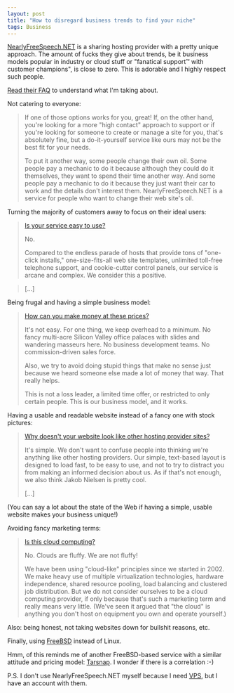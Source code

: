 ```yaml
---
layout: post
title: "How to disregard business trends to find your niche"
tags: Business
---
```


[NearlyFreeSpeech.NET](https://www.nearlyfreespeech.net) is a sharing hosting
provider with a pretty unique approach. The amount of fucks they give about
trends, be it business models popular in industry or cloud stuff or "fanatical
support™ with customer champions", is close to zero. This is adorable and I
highly respect such people.

<!--more-->

[Read their FAQ](https://www.nearlyfreespeech.net/about/faq) to understand what
I'm taking about.

Not catering to everyone:

> If one of those options works for you, great! If, on the other hand, you're
> looking for a more "high contact" approach to support or if you're looking
> for someone to create or manage a site for you, that's absolutely fine, but a
> do-it-yourself service like ours may not be the best fit for your needs.
>
> To put it another way, some people change their own oil. Some people pay a
> mechanic to do it because although they could do it themselves, they want to
> spend their time another way. And some people pay a mechanic to do it because
> they just want their car to work and the details don't interest them.
> NearlyFreeSpeech.NET is a service for people who want to change their web
> site's oil.

Turning the majority of customers away to focus on their ideal users:

> [Is your service easy to use?](https://www.nearlyfreespeech.net/about/faq#Easy)
>
> No.
>
> Compared to the endless parade of hosts that provide tons of "one-click
> installs," one-size-fits-all web site templates, unlimited toll-free
> telephone support, and cookie-cutter control panels, our service is arcane
> and complex. We consider this a positive.

> [...]

Being frugal and having a simple business model:

> [How can you make money at these prices?](https://www.nearlyfreespeech.net/about/faq#Profit)
>
> It's not easy. For one thing, we keep overhead to a minimum. No fancy
> multi-acre Silicon Valley office palaces with slides and wandering masseurs
> here. No business development teams. No commission-driven sales force.
>
> Also, we try to avoid doing stupid things that make no sense just because we
> heard someone else made a lot of money that way. That really helps.
>
> This is not a loss leader, a limited time offer, or restricted to only
> certain people. This is our business model, and it works.

Having a usable and readable website instead of a fancy one with stock pictures:

> [Why doesn't your website look like other hosting provider sites?](https://www.nearlyfreespeech.net/about/faq#UglySite)
>
> It's simple. We don't want to confuse people into thinking we're anything
> like other hosting providers. Our simple, text-based layout is designed to
> load fast, to be easy to use, and not to try to distract you from making an
> informed decision about us. As if that's not enough, we also think Jakob
> Nielsen is pretty cool.
>
> [...]

(You can say a lot about the state of the Web if having a simple,
usable website makes your business unique!)

Avoiding fancy marketing terms:

> [Is this cloud computing?](https://www.nearlyfreespeech.net/about/faq#Cloud)
>
> No. Clouds are fluffy. We are not fluffy!
>
> We have been using "cloud-like" principles since we started in 2002. We make
> heavy use of multiple virtualization technologies, hardware independence,
> shared resource pooling, load balancing and clustered job distribution. But
> we do not consider ourselves to be a cloud computing provider, if only
> because that's such a marketing term and really means very little. (We've
> seen it argued that "the cloud" is anything you don't host on equipment you
> own and operate yourself.)

Also: being honest, not taking websites down for bullshit reasons, etc.

Finally, using [FreeBSD](https://www.nearlyfreespeech.net/about/faq#Hardware)
instead of Linux.

Hmm, of this reminds me of another FreeBSD-based service with a similar
attitude and pricing model: [Tarsnap](https://www.tarsnap.com/). I wonder if
there is a correlation :-)

P.S. I don't use NearlyFreeSpeech.NET myself because I need
[VPS](https://www.nearlyfreespeech.net/about/faq#BigNumbers), but I have an
account with them.
